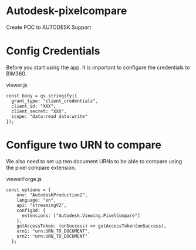 # Autodesk-pixelcompare

Create POC to AUTODESK Support

# Config Credentials

Before you start using the app. It is important to configure the credentials to BIM360.

viewer.js

```
const body = qs.stringify({
  grant_type: "client_credentials",
  client_id: "XXX",
  client_secret: "XXX",
  scope: "data:read data:write"
});
```

# Configure two URN to compare

We also need to set up two document URNs to be able to compare using the pixel compare extension.

viewerForge.js

```
const options = {
    env: "AutodeskProduction2",
    language: "en",
    api: "streamingV2",
    config3d: {
      extensions: ["Autodesk.Viewing.PixelCompare"]
    },
    getAccessToken: (onSuccess) => getAccessToken(onSuccess),
    urn1: "urn:URN_TO_DOCUMENT",
    urn2: "urn:URN_TO_DOCUMENT"
  };
```
